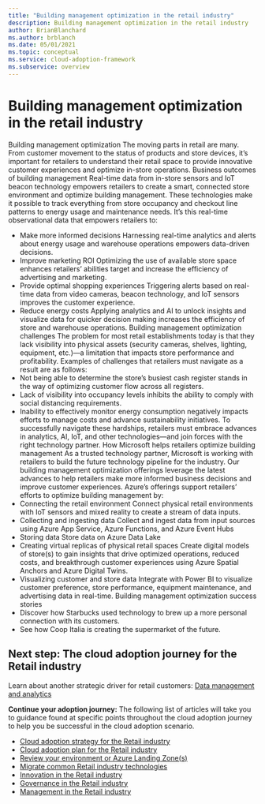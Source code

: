 ```yaml
---
title: "Building management optimization in the retail industry"
description: Building management optimization in the retail industry
author: BrianBlanchard
ms.author: brblanch
ms.date: 05/01/2021
ms.topic: conceptual
ms.service: cloud-adoption-framework
ms.subservice: overview
---
```


# Building management optimization in the retail industry

Building management optimization
The moving parts in retail are many. From customer movement to the status of products and store devices, it’s important for retailers to understand their retail space to provide innovative customer experiences and optimize in-store operations. 
Business outcomes of building management
Real-time data from in-store sensors and IoT beacon technology empowers retailers to create a smart, connected store environment and optimize building management. These technologies make it possible to track everything from store occupancy and checkout line patterns to energy usage and maintenance needs. 
It’s this real-time observational data that empowers retailers to: 
- Make more informed decisions 
Harnessing real-time analytics and alerts about energy usage and warehouse operations empowers data-driven decisions.
- Improve marketing ROI 
Optimizing the use of available store space enhances retailers’ abilities target and increase the efficiency of advertising and marketing. 
- Provide optimal shopping experiences 
Triggering alerts based on real-time data from video cameras, beacon technology, and IoT sensors improves the customer experience.
- Reduce energy costs 
Applying analytics and AI to unlock insights and visualize data for quicker decision making increases the efficiency of store and warehouse operations. 
Building management optimization challenges 
The problem for most retail establishments today is that they lack visibility into physical assets (security cameras, shelves, lighting, equipment, etc.)—a limitation that impacts store performance and profitability. 
Examples of challenges that retailers must navigate as a result are as follows:
- Not being able to determine the store’s busiest cash register stands in the way of optimizing customer flow across all registers.
- Lack of visibility into occupancy levels inhibits the ability to comply with social distancing requirements.
- Inability to effectively monitor energy consumption negatively impacts efforts to manage costs and advance sustainability initiatives. 
To successfully navigate these hardships, retailers must embrace advances in analytics, AI, IoT, and other technologies—and join forces with the right technology partner.
How Microsoft helps retailers optimize building management
As a trusted technology partner, Microsoft is working with retailers to build the future technology pipeline for the industry. Our building management optimization offerings leverage the latest advances to help retailers make more informed business decisions and improve customer experiences.
Azure’s offerings support retailers’ efforts to optimize building management by:
- Connecting the retail environment
Connect physical retail environments with IoT sensors and mixed reality to create a stream of data inputs.
- Collecting and ingesting data
Collect and ingest data from input sources using Azure App Service, Azure Functions, and Azure Event Hubs
- Storing data
Store data on Azure Data Lake
- Creating virtual replicas of physical retail spaces
Create digital models of store(s) to gain insights that drive optimized operations, reduced costs, and breakthrough customer experiences using Azure Spatial Anchors and Azure Digital Twins.
- Visualizing customer and store data
Integrate with Power BI to visualize customer preference, store performance, equipment maintenance, and advertising data in real-time.
Building management optimization success stories
- Discover how Starbucks used technology to brew up a more personal connection with its customers. 
- See how Coop Italia is creating the supermarket of the future. 


## Next step: The cloud adoption journey for the Retail industry

Learn about another strategic driver for retail customers: [Data management and analytics](./retail-data-management-and-analytics.md)

**Continue your adoption journey:** The following list of articles will take you to guidance found at specific points throughout the cloud adoption journey to help you be successful in the cloud adoption scenario.

- [Cloud adoption strategy for the Retail industry](./strategy.md)
- [Cloud adoption plan for the Retail industry](./plan.md)
- [Review your environment or Azure Landing Zone(s)](./ready.md)
- [Migrate common Retail industry technologies](./migrate.md)
- [Innovation in the Retail industry](./innovate.md)
- [Governance in the Retail industry](./govern.md)
- [Management in the Retail industry](./manage.md)
